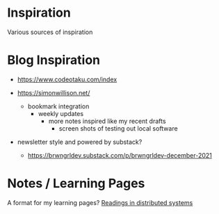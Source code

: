 # Inspiration

Various sources of inspiration

# Blog Inspiration

* https://www.codeotaku.com/index

* https://simonwillison.net/
   * bookmark integration
	 * weekly updates
	    * more notes inspired like my recent drafts
			* screen shots of testing out local software


* newsletter style and powered by substack?
   * https://brwngrldev.substack.com/p/brwngrldev-december-2021			


# Notes / Learning Pages

A format for my learning pages? [Readings in distributed systems](http://christophermeiklejohn.com/distributed/systems/2013/07/12/readings-in-distributed-systems.html)
